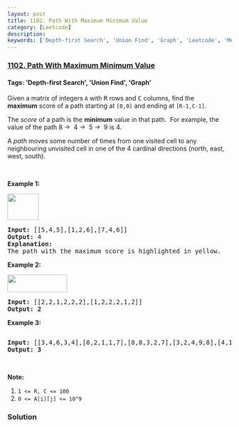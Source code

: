 ```yaml
---
layout: post
title: 1102. Path With Maximum Minimum Value
category: [Leetcode]
description: 
keywords: ['Depth-first Search', 'Union Find', 'Graph', 'Leetcode', 'Medium']
---
```

### [1102. Path With Maximum Minimum Value](https://leetcode.com/problems/path-with-maximum-minimum-value)

#### Tags: 'Depth-first Search', 'Union Find', 'Graph'

<div class="content__u3I1 question-content__JfgR"><div><p>Given a matrix of integers <code>A</code> with <font face="monospace">R</font> rows and <font face="monospace">C</font> columns, find the <strong>maximum</strong> score of a path starting at <code>[0,0]</code> and ending at <code>[R-1,C-1]</code>.</p>
<p>The <em>score</em> of a path is the <strong>minimum</strong> value in that path.  For example, the value of the path 8 →  4 →  5 →  9 is 4.</p>
<p>A <em>path</em> moves some number of times from one visited cell to any neighbouring unvisited cell in one of the 4 cardinal directions (north, east, west, south).</p>
<p> </p>
<p><strong>Example 1:</strong></p>
<p><strong><img alt="" src="https://assets.leetcode.com/uploads/2019/04/23/1313_ex1.JPG" style="width: 70px; height: 59px;"/></strong></p>
<pre><strong>Input: </strong><span id="example-input-1-1">[[5,4,5],[1,2,6],[7,4,6]]</span>
<strong>Output: </strong><span id="example-output-1">4</span>
<strong>Explanation: </strong>
The path with the maximum score is highlighted in yellow. 
</pre>
<p><strong>Example 2:</strong></p>
<p><strong><img alt="" src="https://assets.leetcode.com/uploads/2019/04/23/1313_ex2.JPG" style="width: 134px; height: 39px;"/></strong></p>
<pre><strong>Input: </strong><span>[[2,2,1,2,2,2],[1,2,2,2,1,2]]</span>
<strong>Output: 2</strong></pre>
<p><strong>Example 3:</strong></p>
<p><strong><img alt="" src="https://assets.leetcode.com/uploads/2019/04/23/1313_ex3.JPG"/></strong></p>
<pre><strong>Input: </strong><span>[[3,4,6,3,4],[0,2,1,1,7],[8,8,3,2,7],[3,2,4,9,8],[4,1,2,0,0],[4,6,5,4,3]]</span>
<strong>Output: 3</strong></pre>
<p> </p>
<p><strong>Note:</strong></p>
<ol>
<li><code>1 &lt;= R, C &lt;= 100</code></li>
<li><code>0 &lt;= A[i][j] &lt;= 10^9</code></li>
</ol>
</div></div>

### Solution
